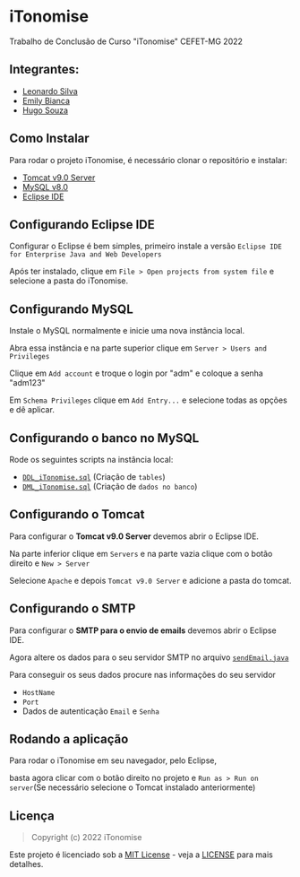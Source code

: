 # iTonomise
Trabalho de Conclusão de Curso "iTonomise" CEFET-MG 2022

## Integrantes:
- [Leonardo Silva](https://github.com/leosmsilvx)
- [Emily Bianca](https://github.com/emystarxx)
- [Hugo Souza](https://github.com/Hugoxtoso)

## Como Instalar
Para rodar o projeto iTonomise, é necessário clonar o repositório e instalar:
- [Tomcat v9.0 Server](https://tomcat.apache.org/download-90.cgi)
- [MySQL v8.0](https://dev.mysql.com/downloads/installer/)
- [Eclipse IDE](https://www.eclipse.org/downloads/)

## Configurando Eclipse IDE
Configurar o Eclipse é bem simples, primeiro instale a versão `Eclipse IDE for Enterprise Java and Web Developers`

Após ter instalado, clique em `File > Open projects from system file` e selecione a pasta do iTonomise.

## Configurando MySQL
Instale o MySQL normalmente e inicie uma nova instância local.

Abra essa instância e na parte superior clique em `Server > Users and Privileges`

Clique em `Add account` e troque o login por "adm" e coloque a senha "adm123"

Em `Schema Privileges` clique em `Add Entry...` e selecione todas as opções e dê aplicar.

## Configurando o banco no MySQL
Rode os seguintes scripts na instância local:
- [`DDL_iTonomise.sql`](https://github.com/leosmsilvx/iTonomise/blob/main/DDL_iTonomise.sql) (Criação de `tables`)
- [`DML_iTonomise.sql`](https://github.com/leosmsilvx/iTonomise/blob/main/DML_iTonomise.sql) (Criação de `dados no banco`)

## Configurando o Tomcat
Para configurar o **Tomcat v9.0 Server** devemos abrir o Eclipse IDE.

Na parte inferior clique em `Servers` e na parte vazia clique com o botão direito e `New > Server`

Selecione `Apache` e depois `Tomcat v9.0 Server` e adicione a pasta do tomcat.

## Configurando o SMTP
Para configurar o **SMTP para o envio de emails** devemos abrir o Eclipse IDE.

Agora altere os dados para o seu servidor SMTP no arquivo [`sendEmail.java`](https://github.com/leosmsilvx/iTonomise/blob/main/src/main/java/util/sendEmail.java)

Para conseguir os seus dados procure nas informações do seu servidor
- `HostName`
- `Port`
- Dados de autenticação `Email` e `Senha`

## Rodando a aplicação
Para rodar o iTonomise em seu navegador, pelo Eclipse,

basta agora clicar com o botão direito no projeto e `Run as > Run on server`(Se necessário selecione o Tomcat instalado anteriormente)

## Licença
> Copyright (c) 2022 iTonomise

Este projeto é licenciado sob a [MIT License](https://opensource.org/licenses/mit-license.php) - veja a [LICENSE](https://github.com/leosmsilvx/iTonomise/blob/main/LICENSE) para mais detalhes.

